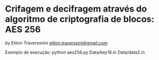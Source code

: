 # Crifagem e decifragem através do algoritmo de criptografia de blocos: AES 256

by Eliton Traverssnini <eliton.traverssini@gmail.com>

Exemplo de execução: python aes256.py Data/key16.in Data/data2.in
